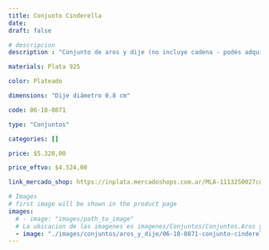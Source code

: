 ```yaml
---
title: Conjunto Cinderella
date: 
draft: false

# descripcion
description : "Conjunto de aros y dije (no incluye cadena - podés adquirirla aparte). En plata 925 y strass."

materials: Plata 925

color: Plateado

dimensions: "Dije diámetro 0.8 cm"

code: 06-18-0871

type: "Conjuntos"

categories: []

price: $5.320,00

price_eftvo: $4.524,00

link_mercado_shop: https://inplata.mercadoshops.com.ar/MLA-1113250027conjunto-cinderella-_JM

# Images
# first image will be shown in the product page
images:
  # - image: "images/path_to_image"
  # La ubicacion de las imagenes es imagenes/Conjuntos/Conjuntos.Aros y Dije/06-18-0871-conjunto-cinderella
  - image: "./images/conjuntos/aros_y_dije/06-18-0871-conjunto-cinderella.jpg"
---
```

